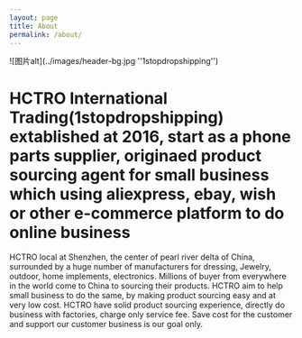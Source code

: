 ```yaml
---
layout: page
title: About
permalink: /about/
---
```


![图片alt](../images/header-bg.jpg ''1stopdropshipping'')  

# HCTRO International Trading(1stopdropshipping) extablished at 2016, start as a phone parts supplier, originaed product sourcing agent for small business which using aliexpress, ebay, wish or other e-commerce platform to do online business  

HCTRO local at Shenzhen, the center of pearl river delta of China, surrounded by a huge number of manufacturers for dressing, Jewelry, outdoor, home implements, electronics. Millions of buyer from everywhere in the world come to China to sourcing their products. HCTRO aim to help small business to do the same, by making product sourcing easy and at very low cost. HCTRO have solid product sourcing experience, directly do business with factories, charge only service fee. Save cost for the customer and support our customer business is our goal only.